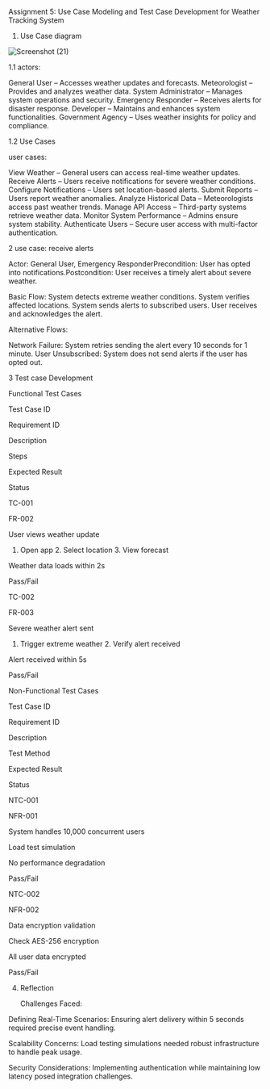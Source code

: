 Assignment 5: Use Case Modeling and Test Case Development for Weather Tracking System

1. Use Case diagram

![Screenshot (21)](https://github.com/user-attachments/assets/05a4bdb2-41f6-4364-b291-024688c6fee0)

1.1 actors:

General User – Accesses weather updates and forecasts.
Meteorologist – Provides and analyzes weather data.
System Administrator – Manages system operations and security.
Emergency Responder – Receives alerts for disaster response.
Developer – Maintains and enhances system functionalities.
Government Agency – Uses weather insights for policy and compliance.

1.2 Use Cases

user cases:
 
 View Weather – General users can access real-time weather updates.
Receive Alerts – Users receive notifications for severe weather conditions.
Configure Notifications – Users set location-based alerts.
Submit Reports – Users report weather anomalies.
Analyze Historical Data – Meteorologists access past weather trends.
Manage API Access – Third-party systems retrieve weather data.
Monitor System Performance – Admins ensure system stability.
Authenticate Users – Secure user access with multi-factor authentication.

2 use case: receive alerts

Actor: General User, Emergency ResponderPrecondition: User has opted into notifications.Postcondition: User receives a timely alert about severe weather.

Basic Flow:
System detects extreme weather conditions.
System verifies affected locations.
System sends alerts to subscribed users.
User receives and acknowledges the alert.

Alternative Flows:

Network Failure: System retries sending the alert every 10 seconds for 1 minute.
User Unsubscribed: System does not send alerts if the user has opted out.

3 Test case Development

   Functional Test Cases

Test Case ID

Requirement ID

Description

Steps

Expected Result

Status

TC-001

FR-002

User views weather update

1. Open app 2. Select location 3. View forecast

Weather data loads within 2s

Pass/Fail

TC-002

FR-003

Severe weather alert sent

1. Trigger extreme weather 2. Verify alert received

Alert received within 5s

Pass/Fail

Non-Functional Test Cases

Test Case ID

Requirement ID

Description

Test Method

Expected Result

Status

NTC-001

NFR-001

System handles 10,000 concurrent users

Load test simulation

No performance degradation

Pass/Fail

NTC-002

NFR-002

Data encryption validation

Check AES-256 encryption

All user data encrypted

Pass/Fail



4. Reflection

   Challenges Faced:

Defining Real-Time Scenarios: Ensuring alert delivery within 5 seconds required precise event handling.

Scalability Concerns: Load testing simulations needed robust infrastructure to handle peak usage.

Security Considerations: Implementing authentication while maintaining low latency posed integration challenges.
